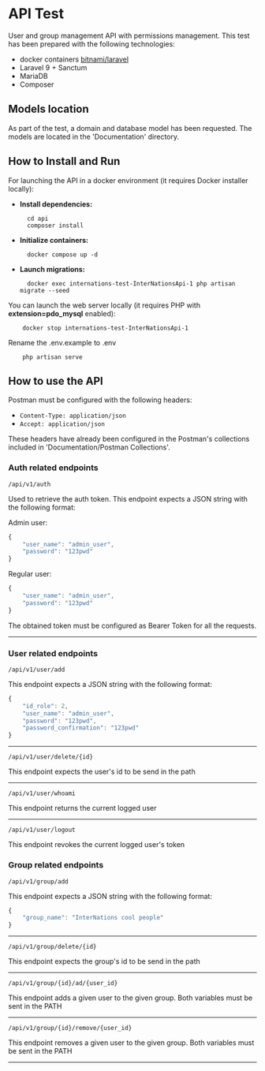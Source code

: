 # API Test

User and group management API with permissions management.
This test has been prepared with the following technologies:

* docker containers [bitnami/laravel](https://hub.docker.com/r/bitnami/laravel)
* Laravel 9 + Sanctum
* MariaDB
* Composer

## Models location

As part of the test, a domain and database model has been requested.
The models are located in the 'Documentation' directory.

## How to Install and Run

For launching the API in a docker environment (it requires Docker installer locally):
* **Install dependencies:** 

        cd api
        composer install
* **Initialize containers:** 

        docker compose up -d


* **Launch migrations:** 

        docker exec internations-test-InterNationsApi-1 php artisan migrate --seed

You can launch the web server locally (it requires PHP with **extension=pdo_mysql** enabled):

        docker stop internations-test-InterNationsApi-1
Rename the .env.example to .env

        php artisan serve

## How to use the API

Postman must be configured with the following headers:

* `Content-Type: application/json`
* `Accept: application/json`

These headers have already been configured in the Postman's collections included in 'Documentation/Postman Collections'.
### Auth related endpoints

`/api/v1/auth`

Used to retrieve the auth token. This endpoint expects a JSON string with the following format:

Admin user:
```javascript
{
    "user_name": "admin_user",
    "password": "123pwd"
}
```
Regular user:
```javascript
{
    "user_name": "admin_user",
    "password": "123pwd"
}
```

The obtained token must be configured as Bearer Token for all the requests.

---

### User related endpoints

`/api/v1/user/add`

This endpoint expects a JSON string with the following format:

```javascript
{
    "id_role": 2,
    "user_name": "admin_user",
    "password": "123pwd",
    "password_confirmation": "123pwd"
}
```
---

`/api/v1/user/delete/{id}`

This endpoint expects the user's id to be send in the path

---

`/api/v1/user/whoami`

This endpoint returns the current logged user

---
`/api/v1/user/logout`

This endpoint revokes the current logged user's token

### Group related endpoints

`/api/v1/group/add`

This endpoint expects a JSON string with the following format:

```javascript
{
    "group_name": "InterNations cool people"
}
```
---
`/api/v1/group/delete/{id}`

This endpoint expects the group's id to be send in the path

---
`/api/v1/group/{id}/ad/{user_id}`

This endpoint adds a given user to the given group. Both variables must be sent in the PATH

---
`/api/v1/group/{id}/remove/{user_id}`

This endpoint removes a given user to the given group. Both variables must be sent in the PATH

---
